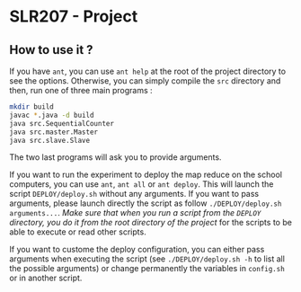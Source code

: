 # SLR207 - Project

## How to use it ?

If you have `ant`, you can use `ant help` at the root of the project directory to see the options.
Otherwise, you can simply compile the `src` directory and then, run one of three main programs :
```bash
mkdir build
javac *.java -d build
java src.SequentialCounter
java src.master.Master
java src.slave.Slave
```
The two last programs will ask you to provide arguments.

If you want to run the experiment to deploy the map reduce on the school computers, you can use `ant`, `ant all` or `ant deploy`. This will launch the script `DEPLOY/deploy.sh` without any arguments. If you want to pass arguments, please launch directly the script as follow `./DEPLOY/deploy.sh arguments...`. _Make sure that when you run a script from the `DEPLOY` directory, you do it from the root directory of the project_ for the scripts to be able to execute or read other scripts.

If you want to custome the deploy configuration, you can either pass arguments when executing the script (see `./DEPLOY/deploy.sh -h` to list all the possible arguments) or change permanently the variables in `config.sh` or in another script.